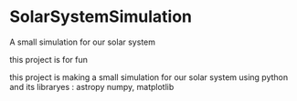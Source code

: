 # SolarSystemSimulation
A small simulation for our solar system 

this project is for fun 

this project is making a small simulation for our solar system using python and its libraryes : astropy numpy, matplotlib
